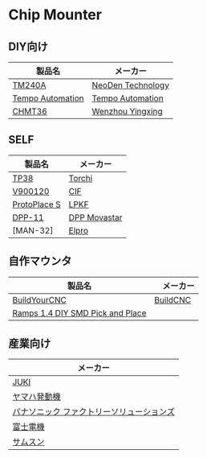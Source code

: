 # Chip Mounter

## DIY向け

| 製品名 | メーカー |
| -- | -- |
| [TM240A](http://www.neodentech.com/bbx/996360-996360.html?id=26798&pid=761183) | [NeoDen Technology](http://www.neodentech.com/) |
| [Tempo Automation](http://tempoautomation.com/) | [Tempo Automation](http://tempoautomation.com/) |
|[CHMT36](http://www.zjyingxing.com/e_products/Desktop-Pick-and-Place-Machine-145.html)|[Wenzhou Yingxing](http://www.zjyingxing.com/)|

## SELF
| 製品名 | メーカー |
| -- | -- |
| [TP38](http://www.tonzh.com/en/product/tonzhTP38.html) | [Torchi](http://www.tonzh.com/en/) |
| [V900120](http://www.cif.fr/en/manual-pick-place-stations/331-station-de-placement-manuel-professionnel-precitec.html) | [CIF](http://www.cif.fr/en/)|
| [ProtoPlace S](http://www.lpkfusa.com/SMTAssembly/protoplace.htm) |[LPKF](http://www.lpkfusa.com/)|
| [DPP-11](http://www.ddmnovastar.com/pick-and-place/manual-systems/mpp-11-pick-and-place-system) | [DPP Movastar](http://www.ddmnovastar.com/) |
| [MAN-32] | [Elpro](http://www.elpro.com/) |

## 自作マウンタ

| 製品名 |　メーカー |
| -- | -- |
| [BuildYourCNC](https://www.buildyourcnc.com/item/cnc-machine-redFrog-v1-pick-and-place-machine) | [BuildCNC](https://www.buildyourcnc.com) |
| [Ramps 1.4 DIY SMD Pick and Place](http://www.instructables.com/id/Ramps-14-DIY-SMD-Pick-and-Place/?lang=es) ||

## 産業向け

| メーカー |
| -- |
| [JUKI](http://www.juki.co.jp/smt/index.html)|
| [ヤマハ発動機](http://www.yamaha-motor.co.jp/smt/) |
| [パナソニック ファクトリーソリューションズ](http://www.panasonic.com/jp/company/pfsc.html)|
| [富士電機](http://smt.fuji.co.jp/products/mounter/)|
| [サムスン](http://www.samsung-smt.com/)|




